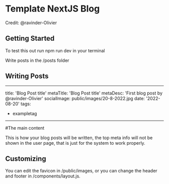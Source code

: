 # Template NextJS Blog

Credit: @ravinder-Olivier

## Getting Started

To test this out run   npm run dev  in your terminal

Write posts in the /posts folder

## Writing Posts

---
title: 'Blog Post title'
metaTitle: 'Blog Post title'
metaDesc: 'First blog post by @ravinder-Olivier'
socialImage: public/images/20-8-2022.jpg
date: '2022-08-20'
tags:
  - exampletag
---
#The main content

This is how your blog posts will be written, the top meta info will not be shown in the user page, that is just for the system to work properly.

## Customizing

You can edit the favicon in /public/images, or you can change the header and footer in /components/layout.js.






